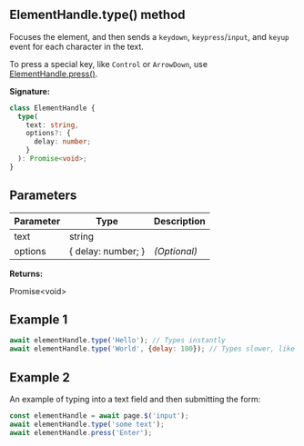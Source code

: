## ElementHandle.type() method

Focuses the element, and then sends a `keydown`, `keypress`/`input`, and `keyup` event for each character in the text.

To press a special key, like `Control` or `ArrowDown`, use [ElementHandle.press()](./puppeteer.elementhandle.press.md).

**Signature:**

```typescript
class ElementHandle {
  type(
    text: string,
    options?: {
      delay: number;
    }
  ): Promise<void>;
}
```

## Parameters

| Parameter | Type               | Description       |
| --------- | ------------------ | ----------------- |
| text      | string             |                   |
| options   | { delay: number; } | <i>(Optional)</i> |

**Returns:**

Promise&lt;void&gt;

## Example 1

```js
await elementHandle.type('Hello'); // Types instantly
await elementHandle.type('World', {delay: 100}); // Types slower, like a user
```

## Example 2

An example of typing into a text field and then submitting the form:

```js
const elementHandle = await page.$('input');
await elementHandle.type('some text');
await elementHandle.press('Enter');
```
